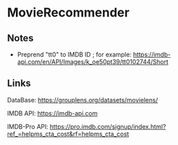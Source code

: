 # MovieRecommender
## Notes
- Preprend "tt0" to IMDB ID ; for example: https://imdb-api.com/en/API/Images/k_oe50pt39/tt0102744/Short
## Links
DataBase:
https://grouplens.org/datasets/movielens/

IMDB API:
https://imdb-api.com

IMDB-Pro API:
https://pro.imdb.com/signup/index.html?ref_=helpms_cta_cost&rf=helpms_cta_cost
